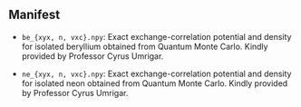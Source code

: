 ## Manifest

* `be_{xyx, n, vxc}.npy`: Exact exchange-correlation potential and density for isolated beryllium obtained from Quantum Monte Carlo. Kindly provided by Professor Cyrus Umrigar. 

* `ne_{xyx, n, vxc}.npy`: Exact exchange-correlation potential and density for isolated neon obtained from Quantum Monte Carlo. Kindly provided by Professor Cyrus Umrigar. 
